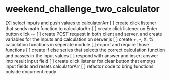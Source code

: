 # weekend_challenge_two_calculator

[X] select inputs and push values to calculatorArr
[ ] create click listener that sends math function to calculatorArr
[ ] create click listener on Enter button click --
[ ] create POST request in both client and server, and create variables for the inputs and calculation on server.js
[ ] create +, -, X, % caluclation functions in seperate module
[ ] export and require those functions
[ ] create if else series that selects the correct calculation function and passes in the input values
[ ] respond with answer and insert answer into result input field
[ ] create click listener for clear button that emptys input fields and resets calculatorArr
[ ] refactor code to bring functions outside document ready
